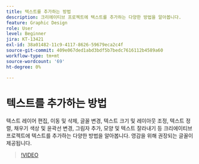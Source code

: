 ```yaml
---
title: 텍스트를 추가하는 방법
description: 크리에이티브 프로젝트에 텍스트를 추가하는 다양한 방법을 알아봅니다.
feature: Graphic Design
role: User
level: Beginner
jira: KT-13421
exl-id: 38a01482-11c9-4117-8626-59679eca2c4f
source-git-commit: 409e067ded1abd3bdf5b7bedc7616112b4589a60
workflow-type: tm+mt
source-wordcount: '69'
ht-degree: 0%

---
```


# 텍스트를 추가하는 방법

텍스트 레이어 편집, 이동 및 삭제, 글꼴 변경, 텍스트 크기 및 레이아웃 조정, 텍스트 정렬, 채우기 색상 및 윤곽선 변경, 그림자 추가, 모양 및 텍스트 잘라내기 등 크리에이티브 프로젝트에 텍스트를 추가하는 다양한 방법을 알아봅니다. 영감을 위해 권장되는 글꼴이 제공됩니다.

>[!VIDEO](https://video.tv.adobe.com/v/3420222?quality=12&learn=on&hidetitle=true)
